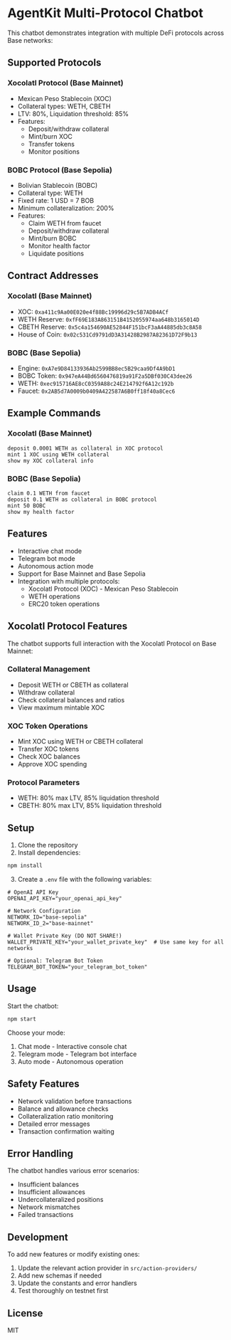 # AgentKit Multi-Protocol Chatbot

This chatbot demonstrates integration with multiple DeFi protocols across Base networks:

## Supported Protocols

### Xocolatl Protocol (Base Mainnet)
- Mexican Peso Stablecoin (XOC)
- Collateral types: WETH, CBETH
- LTV: 80%, Liquidation threshold: 85%
- Features:
  - Deposit/withdraw collateral
  - Mint/burn XOC
  - Transfer tokens
  - Monitor positions

### BOBC Protocol (Base Sepolia)
- Bolivian Stablecoin (BOBC)
- Collateral type: WETH
- Fixed rate: 1 USD = 7 BOB
- Minimum collateralization: 200%
- Features:
  - Claim WETH from faucet
  - Deposit/withdraw collateral
  - Mint/burn BOBC
  - Monitor health factor
  - Liquidate positions

## Contract Addresses

### Xocolatl (Base Mainnet)
- XOC: `0xa411c9Aa00E020e4f88Bc19996d29c5B7ADB4ACf`
- WETH Reserve: `0xfF69E183A863151B4152055974aa648b3165014D`
- CBETH Reserve: `0x5c4a154690AE52844F151bcF3aA44885db3c8A58`
- House of Coin: `0x02c531Cd9791dD3A31428B2987A82361D72F9b13`

### BOBC (Base Sepolia)
- Engine: `0xA7e9D84133936Ab2599BB8ec5B29caa9Df4A9bD1`
- BOBC Token: `0x947eA44Bd6560476819a91F2a5DBf030C43dee26`
- WETH: `0xec915716AE8cC0359A88c24E214792f6A12c192b`
- Faucet: `0x2AB5d7A0009b0409A422587A6B0ff18f40a8Cec6`

## Example Commands

### Xocolatl (Base Mainnet)
```
deposit 0.0001 WETH as collateral in XOC protocol
mint 1 XOC using WETH collateral
show my XOC collateral info
```

### BOBC (Base Sepolia)
```
claim 0.1 WETH from faucet
deposit 0.1 WETH as collateral in BOBC protocol
mint 50 BOBC
show my health factor
```

## Features

- Interactive chat mode
- Telegram bot mode
- Autonomous action mode
- Support for Base Mainnet and Base Sepolia
- Integration with multiple protocols:
  - Xocolatl Protocol (XOC) - Mexican Peso Stablecoin
  - WETH operations
  - ERC20 token operations

## Xocolatl Protocol Features

The chatbot supports full interaction with the Xocolatl Protocol on Base Mainnet:

### Collateral Management
- Deposit WETH or CBETH as collateral
- Withdraw collateral
- Check collateral balances and ratios
- View maximum mintable XOC

### XOC Token Operations
- Mint XOC using WETH or CBETH collateral
- Transfer XOC tokens
- Check XOC balances
- Approve XOC spending

### Protocol Parameters
- WETH: 80% max LTV, 85% liquidation threshold
- CBETH: 80% max LTV, 85% liquidation threshold

## Setup

1. Clone the repository
2. Install dependencies:
```bash
npm install
```

3. Create a `.env` file with the following variables:
```env
# OpenAI API Key
OPENAI_API_KEY="your_openai_api_key"

# Network Configuration
NETWORK_ID="base-sepolia"
NETWORK_ID_2="base-mainnet"

# Wallet Private Key (DO NOT SHARE!)
WALLET_PRIVATE_KEY="your_wallet_private_key"  # Use same key for all networks

# Optional: Telegram Bot Token
TELEGRAM_BOT_TOKEN="your_telegram_bot_token"
```

## Usage

Start the chatbot:
```bash
npm start
```

Choose your mode:
1. Chat mode - Interactive console chat
2. Telegram mode - Telegram bot interface
3. Auto mode - Autonomous operation

## Safety Features

- Network validation before transactions
- Balance and allowance checks
- Collateralization ratio monitoring
- Detailed error messages
- Transaction confirmation waiting

## Error Handling

The chatbot handles various error scenarios:
- Insufficient balances
- Insufficient allowances
- Undercollateralized positions
- Network mismatches
- Failed transactions

## Development

To add new features or modify existing ones:
1. Update the relevant action provider in `src/action-providers/`
2. Add new schemas if needed
3. Update the constants and error handlers
4. Test thoroughly on testnet first

## License

MIT
